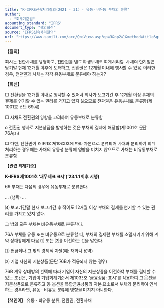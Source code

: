 ```yaml
---
title: "K-IFRS신속처리질의(2021 - 31) - 유동ㆍ비유동 부채의 분류"
author:
  - "회계기준원"
acounting_standard: "IFRS"
document_type: "질의회신"
source: "IFRS신속처리질의"
url: "https://www.samili.com/acc/QnaView.asp?op=3&op2=1&method=title&group=2124-15;1&orgcode=3&searchword=&page=21&code=K%2DIFRS%EC%8B%A0%EC%86%8D%EC%B2%98%EB%A6%AC%EC%A7%88%EC%9D%98%2D31%3A202104"
---
```

**【질의】**

  

회사는 전환사채를 발행하고, 전환권을 별도 파생부채로 회계처리함. 사채의 만기일은 당기말 현재 12개월 이후에 도래하고, 전환권은 12개월 이내에 행사할 수 있음. 이러한 경우, 전환권과 사채는 각각 유동부채로 분류해야 하는가?

  
  

**【회신】**

  

□ 전환권을 12개월 이내로 행사할 수 있어서 회사가 보고기간 후 12개월 이상 부채의 결제를 연기할 수 있는 권리를 가지고 있지 않으므로 전환권은 유동부채로 분류함(제1001호 문단 69⑷)

  

□ 사채도 전환권의 영향을 고려하여 유동부채로 분류함

  

o 전환권 행사로 지분상품을 발행하는 것은 부채의 결제에 해당함(제1001호 문단 76A⑵)

  

□ 다만, 전환권이 K-IFRS 제1032호에 따라 자본으로 분류되어 사채와 분리하여 회계처리하는 경우에는 사채의 유동성 분류에 영향을 미치지 않으므로 사채는 비유동부채로 분류함

  
  

**【관련 회계기준】**

  

**K-IFRS 제1001호 ‘재무제표 표시’(‘23.1.1 이후 시행)**

  

69 부채는 다음의 경우에 유동부채로 분류한다.

  

... (생략) ...

⑷ 보고기간말 현재 보고기간 후 적어도 12개월 이상 부채의 결제를 연기할 수 있는 권리를 가지고 있지 않다.

그 밖의 모든 부채는 비유동부채로 분류한다.

  

76A 부채를 유동 또는 비유동으로 분류할 때, 부채의 결제란 부채를 소멸시키기 위해 계약 상대방에게 다음 ⑴ 또는 ⑵를 이전하는 것을 말한다.

  

⑴ 현금이나 그 밖의 경제적 자원(예: 재화나 용역)

⑵ 기업 자신의 지분상품(문단 76B가 적용되지 않는 경우)

  

76B 계약 상대방의 선택에 따라 기업이 자신의 지분상품을 이전하여 부채를 결제할 수 있는 조건은, 기업이 기업회계기준서 제1032호 ‘금융상품: 표시’를 적용하여 그 옵션을 지분상품으로 분류하고 동 옵션을 복합금융상품의 자본 요소로서 부채와 분리하여 인식하는 경우라면, 유동ㆍ비유동 분류에 영향을 미치지 아니한다.

  
  

**【색인어】** 유동ㆍ비유동 분류, 전환권, 전환사채

